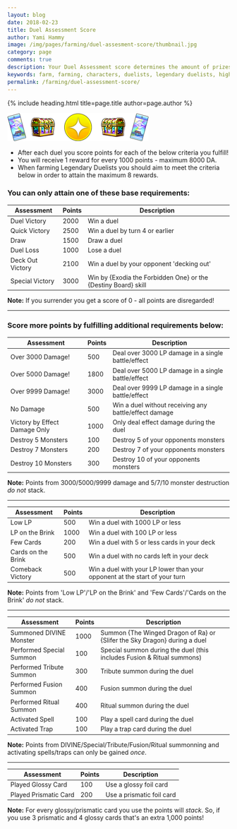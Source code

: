 ```yaml
---
layout: blog
date: 2018-02-23
title: Duel Assessment Score
author: Yami Hammy
image: /img/pages/farming/duel-assesment-score/thumbnail.jpg
category: page
comments: true
description: Your Duel Assessment score determines the amount of prizes you obtain. To get the most out of every duel, check out these tips and maximize your score!
keywords: farm, farming, characters, duelists, legendary duelists, high scores, how to farm, farm decks
permalink: /farming/duel-assessment-score/
---
```


{% include heading.html title=page.title author=page.author %}

![Banner](/img/pages/farming/duel-assesment-score/banner.png)

- After each duel you score points for each of the below criteria you fulfill!
- You will receive 1 reward for every 1000 points - maximum 8000 DA. 
- When farming Legendary Duelists you should aim to meet the criteria below in order to attain the maximum 8 rewards.
 
### You can only attain one of these base requirements:

| Assessment | Points | Description |
|--|--|--|
| Duel Victory | 2000 | Win a duel |
| Quick Victory | 2500 | Win a duel by turn 4 or earlier |
| Draw | 1500 | Draw a duel |
| Duel Loss | 1000 | Lose a duel |
| Deck Out Victory | 2100 | Win a duel by your opponent 'decking out'  |
| Special Victory | 3000 | Win by {Exodia the Forbidden One} or the {Destiny Board} skill |

**Note:** If you surrender you get a score of 0 - all points are disregarded! 

---

### Score more points by fulfilling additional requirements below:

| Assessment | Points | Description |
|--|--|--|
| Over 3000 Damage! | 500 | Deal over 3000 LP damage in a single battle/effect  |
| Over 5000 Damage! | 1800 | Deal over 5000 LP damage in a single battle/effect |
| Over 9999 Damage! | 3000 | Deal over 9999 LP damage in a single battle/effect |
| No Damage | 500 | Win a duel without receiving any battle/effect damage |
| Victory by Effect Damage Only | 1000 | Only deal effect damage during the duel |
| Destroy 5 Monsters | 100 | Destroy 5 of your opponents monsters |
| Destroy 7 Monsters | 200 | Destroy 7 of your opponents monsters |
| Destroy 10 Monsters | 300 | Destroy 10 of your opponents monsters |

**Note:** Points from 3000/5000/9999 damage and 5/7/10 monster destruction *do not* stack.

---

| Assessment | Points | Description |
|--|--|--|
| Low LP | 500 | Win a duel with 1000 LP or less |
| LP on the Brink | 1000 | Win a duel with 100 LP or less |
| Few Cards | 200 | Win a duel with 5 or less cards in your deck |
| Cards on the Brink | 500 | Win a duel with no cards left in your deck |
| Comeback Victory | 500 | Win a duel with your LP lower than your opponent at the start of your turn |

**Note:** Points from 'Low LP'/'LP on the Brink' and 'Few Cards'/'Cards on the Brink' *do not* stack.

---

| Assessment | Points | Description |
|--|--|--|
| Summoned DIVINE Monster | 1000 | Summon {The Winged Dragon of Ra} or {Slifer the Sky Dragon} during a duel |
| Performed Special Summon | 100 | Special summon during the duel (this includes Fusion & Ritual summons) |
| Performed Tribute Summon | 300 | Tribute summon during the duel |
| Performed Fusion Summon | 400 | Fusion summon during the duel |
| Performed Ritual Summon | 400 | Ritual summon during the duel |
| Activated Spell | 100 | Play a spell card during the duel |
| Activated Trap | 100 | Play a trap card during the duel |

**Note:** Points from DIVINE/Special/Tribute/Fusion/Ritual summonning and activating spells/traps can only be gained *once*.

---

| Assessment | Points | Description |
|--|--|--|
| Played Glossy Card | 100 | Use a glossy foil card |
| Played Prismatic Card | 200 | Use a prismatic foil card |

**Note:** For every glossy/prismatic card you use the points will *stack*. So, if you use 3 prismatic and 4 glossy cards that's an extra 1,000 points!